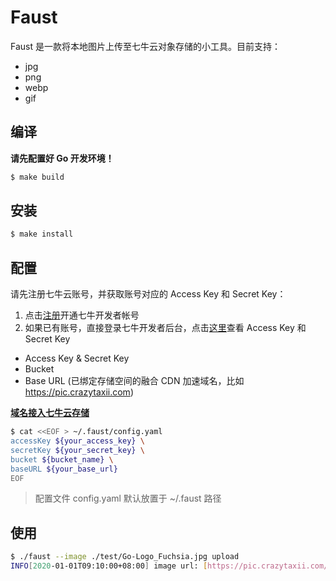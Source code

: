 # Faust

Faust 是一款将本地图片上传至七牛云对象存储的小工具。目前支持：

- jpg
- png
- webp
- gif

## 编译

**请先配置好 Go 开发环境！**

```bash
$ make build
```

## 安装

```bash
$ make install
```

## 配置

请先注册七牛云账号，并获取账号对应的 Access Key 和 Secret Key：

1. 点击[注册](https://portal.qiniu.com/signup?ref=developer.qiniu.com)开通七牛开发者帐号
2. 如果已有账号，直接登录七牛开发者后台，点击[这里](https://portal.qiniu.com/user/key)查看 Access Key 和 Secret Key

- Access Key & Secret Key
- Bucket
- Base URL (已绑定存储空间的融合 CDN 加速域名，比如 <https://pic.crazytaxii.com>)

**[域名接入七牛云存储](https://developer.qiniu.com/fusion/manual/4939/the-domain-name-to-access)**

```bash
$ cat <<EOF > ~/.faust/config.yaml
accessKey ${your_access_key} \
secretKey ${your_secret_key} \
bucket ${bucket_name} \
baseURL ${your_base_url}
EOF
```

> 配置文件 config.yaml 默认放置于 ~/.faust 路径

## 使用

```bash
$ ./faust --image ./test/Go-Logo_Fuchsia.jpg upload
INFO[2020-01-01T09:10:00+08:00] image url: [https://pic.crazytaxii.com/24-04-19/51577654.png]
```
